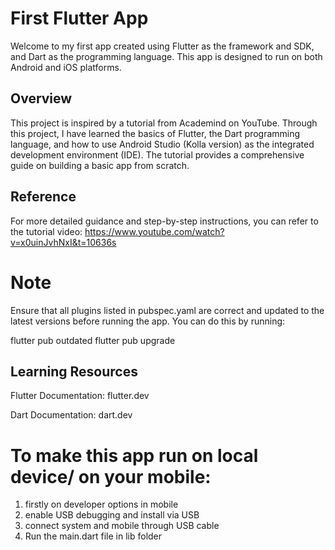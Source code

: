 # First Flutter App
Welcome to my first app created using Flutter as the framework and SDK, and Dart as the programming language. This app is designed to run on both Android and iOS platforms.

## Overview
This project is inspired by a tutorial from Academind on YouTube. Through this project, I have learned the basics of Flutter, the Dart programming language, and how to use Android Studio (Kolla version) as the integrated development environment (IDE). The tutorial provides a comprehensive guide on building a basic app from scratch.

## Reference
For more detailed guidance and step-by-step instructions, you can refer to the tutorial video: 
https://www.youtube.com/watch?v=x0uinJvhNxI&t=10636s


# Note
Ensure that all plugins listed in pubspec.yaml are correct and updated to the latest versions before running the app. You can do this by running:

flutter pub outdated
flutter pub upgrade


## Learning Resources
Flutter Documentation: flutter.dev

Dart Documentation: dart.dev


# To make this app run on local device/ on your mobile:
1. firstly on developer options in mobile
2. enable USB debugging and install via USB
3. connect system and mobile through USB cable
4. Run the main.dart file in lib folder
